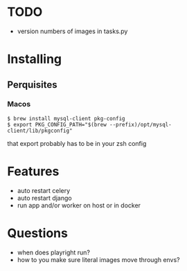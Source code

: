 # TODO
- version numbers of images in tasks.py


# Installing

## Perquisites

### Macos
```
$ brew install mysql-client pkg-config
$ export PKG_CONFIG_PATH="$(brew --prefix)/opt/mysql-client/lib/pkgconfig"
```

that export probably has to be in your zsh config


# Features
- auto restart celery
- auto restart django
- run app and/or worker on host or in docker


# Questions
- when does playright run?
- how to you make sure literal images move through envs?
